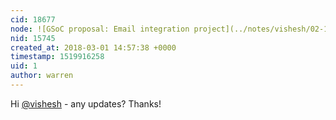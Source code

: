 ```yaml
---
cid: 18677
node: ![GSoC proposal: Email integration project](../notes/vishesh/02-16-2018/email-integration-project)
nid: 15745
created_at: 2018-03-01 14:57:38 +0000
timestamp: 1519916258
uid: 1
author: warren
---
```


Hi [@vishesh](/profile/vishesh) - any updates? Thanks!
